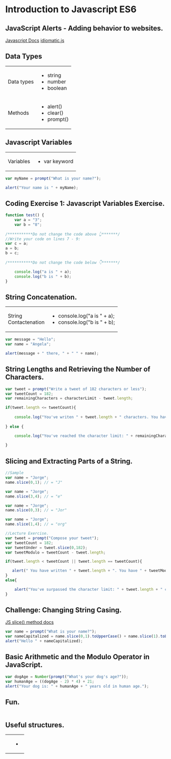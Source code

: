 # Introduction to Javascript ES6
## JavaScript Alerts - Adding behavior to websites.
[Javascript Docs](https://developer.mozilla.org/en-US/docs/Web/JavaScript)
[idiomatic.js](https://github.com/rwaldron/idiomatic.js)

## Data Types
<table>
        <thead>
        <thead>
        <tbody>
            <tr>
                <td>Data types</td>
                <td>
                    <ul>
                        <li>string</li>
                        <li>number</li>
                        <li>boolean</li>
                    </ul>
                </td>
            </tr>
            <tr>
                <td>Methods</td>
                <td>
                    <ul>
                        <li>alert()</li>
                        <li>clear()</li>
                        <li>prompt()</li>
                    </ul>
                </td>
            </tr>
        </tbody>
</table>

## Javascript Variables
<table>
    <tr>
        <thead>
        <thead>
    </tr>
    <tr>
        <tbody>
            <td>Variables</td>
            <td>
                <ul>
                    <li>var keyword</li>
                </ul>
            </td>
        </tbody>
    </tr>
</table>

```js
var myName = prompt("What is your name?");

alert("Your name is " + myName);
```
## Coding Exercise 1: Javascript Variables Exercise.
```js
function test() {
    var a = "3";
    var b = "8";
    
/***********Do not change the code above 👆*******/
//Write your code on lines 7 - 9:
var c = a;
a = b;
b = c;
    
/***********Do not change the code below 👇*******/

    console.log("a is " + a);
    console.log("b is " + b);
}
```
## String Concatenation.
<table>
    <tr>
        <thead>
        <thead>
    </tr>
    <tr>
        <tbody>
            <td>String</br> Contactenation</td>
            <td>
                <ul>
                    <li>console.log("a is " + a);</li>
                    <li>console.log("b is " + b);</li>
                </ul>
            </td>
        </tbody>
    </tr>
</table>

```js
var message = "Hello";
var name = "Angela";

alert(message + " there, " + " " + name);
```
## String Lengths and Retrieving the Number of Characters.
```js
var tweet = prompt("Write a tweet of 182 characters or less");
var tweetCount = 182;
var remainingCharacters = characterLimit - tweet.length;

if(tweet.length <= tweetCount){
    
    console.log("You've writen " + tweet.length + " characters. You have " + remainingCharacters + " characters left.");
    
} else {

    console.log("You've reached the character limit: " + remainingCharacters);
    
}
```
## Slicing and Extracting Parts of a String.
```js
//Sample
var name = "Jorge";
name.slice(0,1); // = "J"

var name = "Jorge";
name.slice(3,4); // = "e"

var name = "Jorge";
name.slice(0,3); // = "Jor"

var name = "Jorge";
name.slice(1,4); // = "org"

//Lecture Exercise.
var tweet = prompt("Compose your tweet");
var tweetCount = 182;
var tweetUnder = tweet.slice(0,182);
var tweetModulo = tweetCount - tweet.length;

if(tweet.length < tweetCount || tweet.length == tweetCount){

   alert(" You have written " + tweet.length + ". You have " + tweetModulo +" characters left. " + tweetUnder); 
}
else{

    alert("You've surpassed the character limit: " + tweet.length + " characters. " + tweetUnder);
}
```
## Challenge: Changing String Casing.
[JS slice() method docs](https://www.w3schools.com/jsref/jsref_slice_string.asp)
```js
var name = prompt("What is your name?");
var nameCapitalized = name.slice(0,1).toUpperCase() + name.slice(1).toLowerCase();
alert("Hello " + nameCapitalized);
```
## Basic Arithmetic and the Modulo Operator in JavaScript.
```js
var dogAge = Number(prompt("What's your dog's age?"));
var humanAge = ((dogAge - 2) * 4) + 21;
alert("Your dog is: " + humanAge + " years old in human age.");
```
## Fun.
```js

```
## Useful structures.
<table>
    <tr>
        <thead>
        <thead>
    </tr>
    <tr>
        <tbody>
            <td></td>
            <td>
                <ul>
                    <li></li>
                </ul>
            </td>
        </tbody>
    </tr>
</table>

```js

```